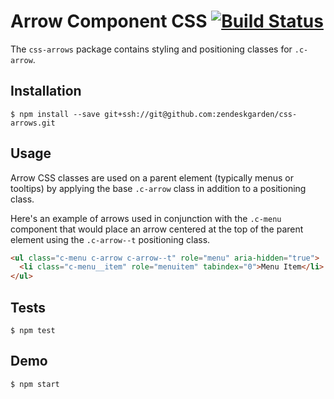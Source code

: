 # Arrow Component CSS [![Build Status](https://travis-ci.com/zendeskgarden/css-arrows.svg?token=dDt9s6smCMgz269xNbpz&branch=master)](https://travis-ci.com/zendeskgarden/css-arrows)

The `css-arrows` package contains styling and positioning classes for `.c-arrow`.

## Installation

    $ npm install --save git+ssh://git@github.com:zendeskgarden/css-arrows.git

## Usage

Arrow CSS classes are used on a parent element (typically menus or tooltips) by applying the base `.c-arrow` class in addition to a positioning class.

Here's an example of arrows used in conjunction with the `.c-menu` component that would place an arrow centered at the top of the parent element using the `.c-arrow--t` positioning class.

```html
<ul class="c-menu c-arrow c-arrow--t" role="menu" aria-hidden="true">
  <li class="c-menu__item" role="menuitem" tabindex="0">Menu Item</li>
</ul>
```

## Tests

    $ npm test

## Demo

    $ npm start
